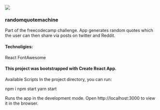 <img src="https://design-style-guide.freecodecamp.org/downloads/fcc_secondary_large.jpg" />

### randomquotemachine

Part of the freecodecamp challenge. App generates random quotes which the user can then share via posts on twitter and Reddit. 

#### Technoligies:

React
FontAwesome

#### This project was bootstrapped with Create React App.

Available Scripts
In the project directory, you can run:

npm i
npm start
yarn start

Runs the app in the development mode.
Open http://localhost:3000 to view it in the browser.


